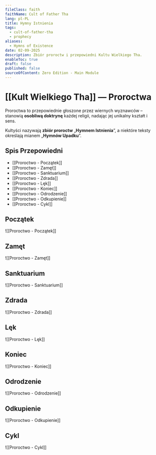 ```yaml
---
fileClass: faith
faithName: Cult of Father Tha
lang: pl-PL
title: Hymny Istnienia
tags:
  - cult-of-father-tha
  - prophecy
aliases:
  - Hymns of Existence
date: 02-09-2025
description: Zbiór proroctw i przepowiedni Kultu Wielkiego Tha.
enableToc: true
draft: false
published: false
sourceOfContent: Zero Edition - Main Module
---
```

# [[Kult Wielkiego Tha]] — Proroctwa

Proroctwa to przepowiednie głoszone przez wiernych wyznawców – stanowią **osobliwą doktrynę** każdej religii, nadając jej unikalny kształt i sens.

Kultyści nazywają **zbiór proroctw** „**Hymnem Istnienia**”, a niektóre teksty określają mianem „**Hymnów Upadku**”.

## Spis Przepowiedni

- [[Proroctwo - Początek]]
- [[Proroctwo - Zamęt]]
- [[Proroctwo - Sanktuarium]]
- [[Proroctwo - Zdrada]]
- [[Proroctwo - Lęk]]
- [[Proroctwo - Koniec]]
- [[Proroctwo - Odrodzenie]]
- [[Proroctwo - Odkupienie]]
- [[Proroctwo - Cykl]]


## Początek

![[Proroctwo - Początek]]

##  Zamęt

![[Proroctwo - Zamęt]]

##  Sanktuarium

![[Proroctwo - Sanktuarium]]

## Zdrada

![[Proroctwo - Zdrada]]


## Lęk

![[Proroctwo - Lęk]]

## Koniec

![[Proroctwo - Koniec]]


## Odrodzenie

![[Proroctwo - Odrodzenie]]


## Odkupienie

![[Proroctwo - Odkupienie]]


## Cykl

![[Proroctwo - Cykl]]


